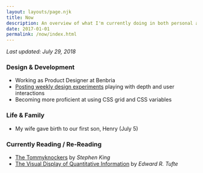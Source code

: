 ```yaml
---
layout: layouts/page.njk
title: Now
description: An overview of what I'm currently doing in both personal and professional areas of life
date: 2017-01-01
permalink: /now/index.html
---
```


<div class="flex-grid">
<div class="flex-grid__item flex-grid__item--no-hover flex-grid__item--full-width">
<span><i>Last updated: July 29, 2018</i></span>

### Design &amp; Development

- Working as Product Designer at Benbria
- <a href="https://dribbble.com/hustlepizza">Posting weekly design experiments</a> playing with depth and user interactions
- Becoming more proficient at using CSS grid and CSS variables

### Life &amp; Family

- My wife gave birth to our first son, Henry (July 5)

### Currently Reading / Re-Reading

- <a href="https://www.amazon.ca/Tommyknockers-Stephen-King/dp/0399133143/ref=sr_1_1?ie=UTF8&qid=1532868705&sr=8-1&keywords=the+tommyknockers">The Tommyknockers</a> by <i>Stephen King</i>
- <a href="https://www.edwardtufte.com/tufte/books_vdqi">The Visual Display of Quantitative Information</a> by <i>Edward R. Tufte</i>
</div>
</div>
